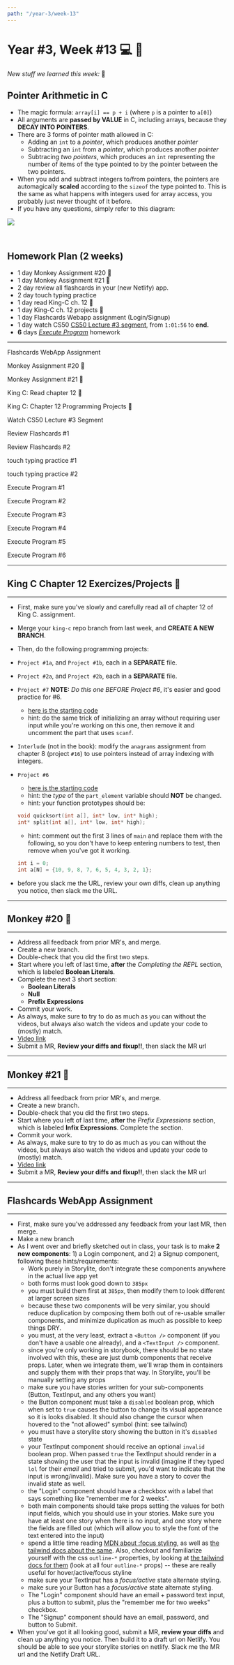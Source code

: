 ```yaml
---
path: "/year-3/week-13"
---
```


# Year #3, Week #13 💻 🏒

_New stuff we learned this week:_ 🤔

## Pointer Arithmetic in C

- The magic formula: `array[i] == p + i` (where `p` is a pointer to `a[0]`)
- All arguments are **passed by VALUE** in C, including arrays, because they
  **DECAY INTO POINTERS**.
- There are 3 forms of pointer math allowed in C:
  - Adding an `int` to a _pointer_, which produces another _pointer_
  - Subtracting an `int` from a _pointer_, which produces another _pointer_
  - Subtracing _two pointers_, which produces an `int` representing the number
    of items of the type pointed to by the pointer between the two pointers.
- When you add and subtract integers to/from pointers, the pointers are
  automagically **scaled** according to the `sizeof` the type pointed to. This
  is the same as what happens with integers used for array access, you probably
  just never thought of it before.
- If you have any questions, simply refer to this diagram:

<img src="/images/pointer-arithmetic.png" style="margin-bottom: 2em;" />

## Homework Plan (2 weeks)

- 1 day Monkey Assignment #20 🐒
- 1 day Monkey Assignment #21 🐒
- 2 day review all flashcards in your (new Netlify) app.
- 2 day touch typing practice
- 1 day read King-C ch. 12 👑
- 1 day King-C ch. 12 projects 👑
- 1 day Flashcards Webapp assignment (Login/Signup)
- 1 day watch CS50
  [CS50 Lecture #3 segment](https://htc-viewer.netlify.app/?id=fykrlqbV9wM),
  from `1:01:56` to **end.**
- **6** days [_Execute Program_](https://www.executeprogram.com) homework

---

<Checkable id="login-signup">Flashcards WebApp Assignment</Checkable>

<Checkable id="monkey-20">Monkey Assignment #20 🐒</Checkable>

<Checkable id="monkey-21">Monkey Assignment #21 🐒</Checkable>

<Checkable id="king-c-read">King C: Read chapter 12 👑</Checkable>

<Checkable id="king-c">King C: Chapter 12 Programming Projects 👑</Checkable>

<Checkable id="cs50-vid">Watch CS50 Lecture #3 Segment</Checkable>

<Checkable id="flash-review">Review Flashcards #1</Checkable>

<Checkable id="flash-review-2">Review Flashcards #2</Checkable>

<Checkable id="typing-1">touch typing practice #1</Checkable>

<Checkable id="typing-2">touch typing practice #2</Checkable>

<Checkable id="xp-1">Execute Program #1</Checkable>

<Checkable id="xp-2">Execute Program #2</Checkable>

<Checkable id="xp-3">Execute Program #3</Checkable>

<Checkable id="xp-4">Execute Program #4</Checkable>

<Checkable id="xp-5">Execute Program #5</Checkable>

<Checkable id="xp-5">Execute Program #6</Checkable>

---

## King C Chapter 12 Exercizes/Projects 👑

---

- First, make sure you've slowly and carefully read all of chapter 12 of King C.
  assignment.
- Merge your `king-c` repo branch from last week, and **CREATE A NEW BRANCH**.
- Then, do the following programming projects:

- `Project #1a`, and `Project #1b`, each in a **SEPARATE** file.
- `Project #2a`, and `Project #2b`, each in a **SEPARATE** file.
- `Project #7` **NOTE:** _Do this one BEFORE Project #6_, it's easier and good
  practice for #6.

  - [here is the starting code](https://gitlab.howtocomputer.link/-/snippets/9)
  - hint: do the same trick of initializing an array without requiring user
    input while you're working on this one, then remove it and uncomment the
    part that uses `scanf`.

- `Interlude` (not in the book): modify the `anagrams` assignment from chapter 8
  (project `#16`) to use pointers instead of array indexing with integers.
- `Project #6`

  - [here is the starting code](https://gitlab.howtocomputer.link/-/snippets/8)
  - hint: the _type_ of the `part_element` variable should **NOT** be changed.
  - hint: your function prototypes should be:

  ```c
  void quicksort(int a[], int* low, int* high);
  int* split(int a[], int* low, int* high);
  ```

  - hint: comment out the first 3 lines of `main` and replace them with the
    following, so you don't have to keep entering numbers to test, then remove
    when you've got it working.

  ```c
  int i = 0;
  int a[N] = {10, 9, 8, 7, 6, 5, 4, 3, 2, 1};
  ```

- before you slack me the URL, review your own diffs, clean up anything you
  notice, then slack me the URL.

---

## Monkey #20 🐒

---

- Address all feedback from prior MR's, and merge.
- Create a new branch.
- Double-check that you did the first two steps.
- Start where you left of last time, **after** the _Completing the REPL_
  section, which is labeled **Boolean Literals**.
- Complete the next 3 short section:
  - **Boolean Literals**
  - **Null**
  - **Prefix Expressions**
- Commit your work.
- As always, make sure to try to do as much as you can without the videos, but
  always also watch the videos and update your code to (mostly) match.
- [Video link](https://flp-assets.nyc3.digitaloceanspaces.com/storage/htc-videos/monkey/30--3.5-eval-bools-prefix-expressions.mp4)
- Submit a MR, **Review your diffs and fixup!!**, then slack the MR url

---

## Monkey #21 🐒

---

- Address all feedback from prior MR's, and merge.
- Create a new branch.
- Double-check that you did the first two steps.
- Start where you left of last time, **after** the _Prefix Expressions_ section,
  which is labeled **Infix Expressions**. Complete the section.
- Commit your work.
- As always, make sure to try to do as much as you can without the videos, but
  always also watch the videos and update your code to (mostly) match.
- [Video link](https://flp-assets.nyc3.digitaloceanspaces.com/storage/htc-videos/monkey/31--3.5-eval-infix-expressions.mp4)
- Submit a MR, **Review your diffs and fixup!!**, then slack the MR url

---

## Flashcards WebApp Assignment

---

- First, make sure you've addressed any feedback from your last MR, then merge.
- Make a new branch
- As I went over and briefly sketched out in class, your task is to make **2 new
  components**: 1) a Login component, and 2) a Signup component, following these
  hints/requirements:
  - Work purely in Storylite, don't integrate these components anywhere in the
    actual live app yet
  - both forms must look good down to `385px`
  - you must build them first at `385px`, then modify them to look different at
    larger screen sizes
  - because these two components will be very similar, you should reduce
    duplication by composing them both out of re-usable smaller components, and
    minimize duplication as much as possible to keep things DRY.
  - you must, at the very least, extract a `<Button />` component (if you don't
    have a usable one already), and a `<TextInput />` component.
  - since you're only working in storybook, there should be no state involved
    with this, these are just dumb components that receive props. Later, when we
    integrate them, we'll wrap them in containers and supply them with their
    props that way. In Storylite, you'll be manually setting any props
  - make sure you have stories written for your sub-components (Button,
    TextInput, and any others you want)
  - the Button component must take a `disabled` boolean prop, which when set to
    `true` causes the button to change its visual appearance so it is looks
    disabled. It should also change the cursor when hovered to the "not allowed"
    symbol (hint: see tailwind)
  - you must have a storylite story showing the button in it's `disabled` state
  - your TextInput component should receive an optional `invalid` boolean prop.
    When passed `true` the TextInput should render in a state showing the user
    that the input is invalid (imagine if they typed `lol` for their _email_ and
    tried to submit, you'd want to indicate that the input is wrong/invalid).
    Make sure you have a story to cover the invalid state as well.
  - the "Login" component should have a checkbox with a label that says
    something like "remember me for 2 weeks".
  - both main components should take props setting the values for both input
    fields, which you should use in your stories. Make sure you have at least
    one story when there is no input, and one story where the fields are filled
    out (which will allow you to style the font of the text entered into the
    input)
  - spend a little time reading
    [MDN about :focus styling](https://developer.mozilla.org/en-US/docs/Web/CSS/:focus),
    as well as
    [the tailwind docs about the same](https://tailwindcss.com/docs/hover-focus-and-other-states).
    Also, checkout and familiarize yourself with the css `outline-*` properties,
    by looking at
    [the tailwind docs for them](https://tailwindcss.com/docs/outline-width)
    (look at all four `outline-*` props) -- these are really useful for
    hover/active/focus styline
  - make sure your TextInput has a _focus/active_ state alternate styling.
  - make sure your Button has a _focus/active_ state alternate styling.
  - The "Login" component should have an email + password text input, plus a
    button to submit, plus the "remember me for two weeks" checkbox.
  - The "Signup" component should have an email, password, and button to Submit.
- When you've got it all looking good, submit a MR, **review your diffs** and
  clean up anything you notice. Then build it to a draft url on Netlify. You
  should be able to see your storylite stories on netlify. Slack me the MR url
  and the Netlify Draft URL.
